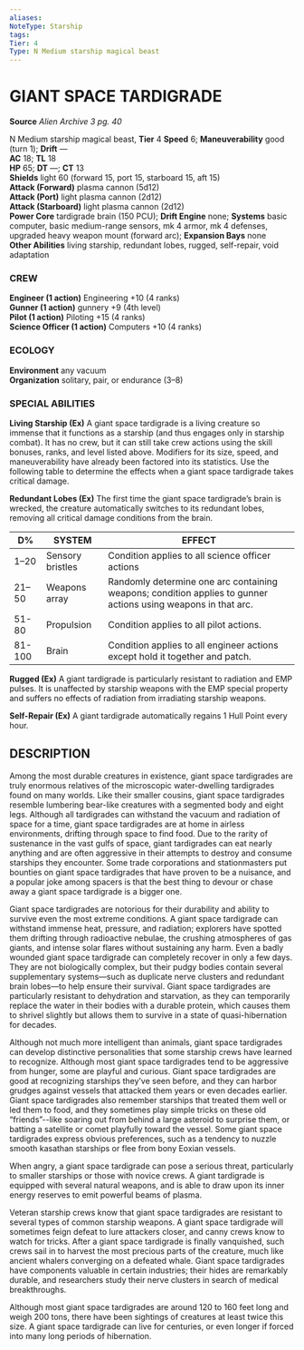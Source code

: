 ```yaml
---
aliases: 
NoteType: Starship
tags: 
Tier: 4
Type: N Medium starship magical beast  
---
```

# GIANT SPACE TARDIGRADE

**Source** _Alien Archive 3 pg. 40_

N Medium starship magical beast, **Tier** 4 
**Speed** 6; **Maneuverability** good (turn 1); **Drift** —  
**AC** 18; **TL** 18  
**HP** 65; **DT** —; **CT** 13  
**Shields** light 60 (forward 15, port 15, starboard 15, aft 15)  
**Attack (Forward)** plasma cannon (5d12)  
**Attack (Port)** light plasma cannon (2d12)  
**Attack (Starboard)** light plasma cannon (2d12)  
**Power Core** tardigrade brain (150 PCU); **Drift Engine** none; **Systems** basic computer, basic medium-range sensors, mk 4 armor, mk 4 defenses, upgraded heavy weapon mount (forward arc); **Expansion Bays** none  
**Other Abilities** living starship, redundant lobes, rugged, self-repair, void adaptation

### CREW

**Engineer (1 action)** Engineering +10 (4 ranks)  
**Gunner (1 action)** gunnery +9 (4th level)  
**Pilot (1 action)** Piloting +15 (4 ranks)  
**Science Officer (1 action)** Computers +10 (4 ranks)

### ECOLOGY

**Environment** any vacuum  
**Organization** solitary, pair, or endurance (3–8)

### SPECIAL ABILITIES

**Living Starship (Ex)** A giant space tardigrade is a living creature so immense that it functions as a starship (and thus engages only in starship combat). It has no crew, but it can still take crew actions using the skill bonuses, ranks, and level listed above. Modifiers for its size, speed, and maneuverability have already been factored into its statistics. Use the following table to determine the effects when a giant space tardigrade takes critical damage.

**Redundant Lobes (Ex)** The first time the giant space tardigrade’s brain is wrecked, the creature automatically switches to its redundant lobes, removing all critical damage conditions from the brain.

| D%     | SYSTEM           | EFFECT                                                                                                        |
|--------|------------------|---------------------------------------------------------------------------------------------------------------|
| 1–20   | Sensory bristles | Condition applies to all science officer actions                                                              |
| 21–50  | Weapons array    | Randomly determine one arc containing weapons; condition applies to gunner actions using weapons in that arc. |
| 51-80  | Propulsion       | Condition applies to all pilot actions.                                                                       |
| 81-100 | Brain            | Condition applies to all engineer actions except hold it together and patch.                                  |

**Rugged (Ex)** A giant tardigrade is particularly resistant to radiation and EMP pulses. It is unaffected by starship weapons with the EMP special property and suffers no effects of radiation from irradiating starship weapons.

**Self-Repair (Ex)** A giant tardigrade automatically regains 1 Hull Point every hour.

## DESCRIPTION

Among the most durable creatures in existence, giant space tardigrades are truly enormous relatives of the microscopic water-dwelling tardigrades found on many worlds. Like their smaller cousins, giant space tardigrades resemble lumbering bear-like creatures with a segmented body and eight legs. Although all tardigrades can withstand the vacuum and radiation of space for a time, giant space tardigrades are at home in airless environments, drifting through space to find food. Due to the rarity of sustenance in the vast gulfs of space, giant tardigrades can eat nearly anything and are often aggressive in their attempts to destroy and consume starships they encounter. Some trade corporations and stationmasters put bounties on giant space tardigrades that have proven to be a nuisance, and a popular joke among spacers is that the best thing to devour or chase away a giant space tardigrade is a bigger one.

Giant space tardigrades are notorious for their durability and ability to survive even the most extreme conditions. A giant space tardigrade can withstand immense heat, pressure, and radiation; explorers have spotted them drifting through radioactive nebulae, the crushing atmospheres of gas giants, and intense solar flares without sustaining any harm. Even a badly wounded giant space tardigrade can completely recover in only a few days. They are not biologically complex, but their pudgy bodies contain several supplementary systems—such as duplicate nerve clusters and redundant brain lobes—to help ensure their survival. Giant space tardigrades are particularly resistant to dehydration and starvation, as they can temporarily replace the water in their bodies with a durable protein, which causes them to shrivel slightly but allows them to survive in a state of quasi-hibernation for decades.

Although not much more intelligent than animals, giant space tardigrades can develop distinctive personalities that some starship crews have learned to recognize. Although most giant space tardigrades tend to be aggressive from hunger, some are playful and curious. Giant space tardigrades are good at recognizing starships they’ve seen before, and they can harbor grudges against vessels that attacked them years or even decades earlier. Giant space tardigrades also remember starships that treated them well or led them to food, and they sometimes play simple tricks on these old “friends”--like soaring out from behind a large asteroid to surprise them, or batting a satellite or comet playfully toward the vessel. Some giant space tardigrades express obvious preferences, such as a tendency to nuzzle smooth kasathan starships or flee from bony Eoxian vessels.

When angry, a giant space tardigrade can pose a serious threat, particularly to smaller starships or those with novice crews. A giant tardigrade is equipped with several natural weapons, and is able to draw upon its inner energy reserves to emit powerful beams of plasma.

Veteran starship crews know that giant space tardigrades are resistant to several types of common starship weapons. A giant space tardigrade will sometimes feign defeat to lure attackers closer, and canny crews know to watch for tricks. After a giant space tardigrade is finally vanquished, such crews sail in to harvest the most precious parts of the creature, much like ancient whalers converging on a defeated whale. Giant space tardigrades have components valuable in certain industries; their hides are remarkably durable, and researchers study their nerve clusters in search of medical breakthroughs.

Although most giant space tardigrades are around 120 to 160 feet long and weigh 200 tons, there have been sightings of creatures at least twice this size. A giant space tardigrade can live for centuries, or even longer if forced into many long periods of hibernation.